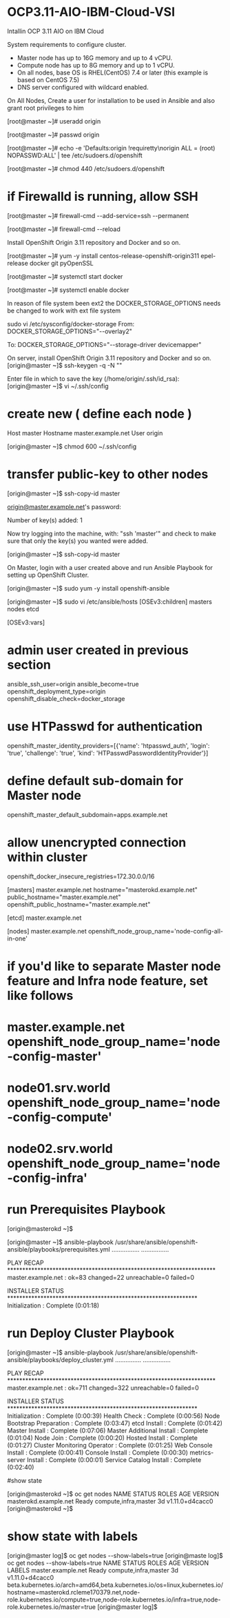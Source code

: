 # OCP3.11-AIO-IBM-Cloud-VSI
Intallin OCP 3.11 AIO on IBM Cloud

System requirements to configure cluster.
* Master node has up to 16G memory and up to 4 vCPU.
* Compute node has up to 8G memory and up to 1 vCPU.
* On all nodes, base OS is RHEL(CentOS) 7.4 or later (this example is based on CentOS 7.5)
* DNS server configured with wildcard enabled.

On All Nodes, Create a user for installation to be used in Ansible and also grant root privileges to him

 [root@master ~]# useradd origin

[root@master ~]# passwd origin

[root@master ~]# echo -e 'Defaults:origin !requiretty\norigin ALL = (root) NOPASSWD:ALL' | tee /etc/sudoers.d/openshift

[root@master ~]# chmod 440 /etc/sudoers.d/openshift

# if Firewalld is running, allow SSH

[root@master ~]# firewall-cmd --add-service=ssh --permanent

[root@master ~]# firewall-cmd --reload 
 
Install OpenShift Origin 3.11 repository and Docker and so on.

[root@master ~]# yum -y install centos-release-openshift-origin311 epel-release docker git pyOpenSSL

[root@master ~]# systemctl start docker

[root@master ~]# systemctl enable docker 

In reason of file system been ext2 the DOCKER_STORAGE_OPTIONS  needs be changed  to work with ext file system  

sudo vi /etc/sysconfig/docker-storage
From:
DOCKER_STORAGE_OPTIONS="--overlay2"

To:
DOCKER_STORAGE_OPTIONS="--storage-driver devicemapper"

On server, install OpenShift Origin 3.11 repository and Docker and so on. 
[origin@master ~]$ ssh-keygen -q -N ""

Enter file in which to save the key (/home/origin/.ssh/id_rsa):
[origin@master ~]$ vi ~/.ssh/config
# create new ( define each node )

Host master
    Hostname master.example.net
    User origin

[origin@master ~]$ chmod 600 ~/.ssh/config
# transfer public-key to other nodes

[origin@master ~]$ ssh-copy-id master

origin@master.example.net's password:


Number of key(s) added: 1

Now try logging into the machine, with:   "ssh 'master'" and check to make sure that only the key(s) you wanted were added.

[origin@master ~]$ ssh-copy-id master


 On Master, login with a user created above and run Ansible Playbook for setting up OpenShift Cluster.

[origin@master ~]$ sudo yum -y install openshift-ansible 

 [origin@master ~]$ sudo vi /etc/ansible/hosts
[OSEv3:children]
masters
nodes
etcd

[OSEv3:vars]
# admin user created in previous section
ansible_ssh_user=origin
ansible_become=true
openshift_deployment_type=origin
openshift_disable_check=docker_storage

# use HTPasswd for authentication
openshift_master_identity_providers=[{'name': 'htpasswd_auth', 'login': 'true', 'challenge': 'true', 'kind': 'HTPasswdPasswordIdentityProvider'}]

# define default sub-domain for Master node
openshift_master_default_subdomain=apps.example.net

# allow unencrypted connection within cluster
openshift_docker_insecure_registries=172.30.0.0/16

[masters]
master.example.net hostname="masterokd.example.net" public_hostname="master.example.net" openshift_public_hostname="master.example.net"

[etcd]
master.example.net

[nodes]
master.example.net openshift_node_group_name='node-config-all-in-one'

# if you'd like to separate Master node feature and Infra node feature, set like follows
# master.example.net openshift_node_group_name='node-config-master'
# node01.srv.world openshift_node_group_name='node-config-compute'
# node02.srv.world openshift_node_group_name='node-config-infra'

# run Prerequisites Playbook
[origin@masterokd ~]$ 

[origin@master ~]$ ansible-playbook /usr/share/ansible/openshift-ansible/playbooks/prerequisites.yml 
................
................

PLAY RECAP *********************************************************************
master.example.net             : ok=83   changed=22   unreachable=0    failed=0



INSTALLER STATUS ***************************************************************
Initialization  : Complete (0:01:18)

# run Deploy Cluster Playbook

[origin@master ~]$ ansible-playbook /usr/share/ansible/openshift-ansible/playbooks/deploy_cluster.yml 
...............
................

PLAY RECAP *********************************************************************
master.example.net            : ok=711  changed=322  unreachable=0    failed=0



INSTALLER STATUS ***************************************************************
Initialization               : Complete (0:00:39)
Health Check                 : Complete (0:00:56)
Node Bootstrap Preparation   : Complete (0:03:47)
etcd Install                 : Complete (0:01:42)
Master Install               : Complete (0:07:06)
Master Additional Install    : Complete (0:01:04)
Node Join                    : Complete (0:00:20)
Hosted Install               : Complete (0:01:27)
Cluster Monitoring Operator  : Complete (0:01:25)
Web Console Install          : Complete (0:00:41)
Console Install              : Complete (0:00:30)
metrics-server Install       : Complete (0:00:01)
Service Catalog Install      : Complete (0:02:40)

#show state

[origin@masterokd ~]$ oc get nodes 
NAME                         STATUS    ROLES                  AGE       VERSION
masterokd.example.net   Ready     compute,infra,master   3d        v1.11.0+d4cacc0
[origin@masterokd ~]$ 


# show state with labels

[origin@master log]$ 
oc get nodes --show-labels=true [origin@maste log]$ oc get nodes --show-labels=true 
NAME                         STATUS    ROLES                  AGE       VERSION           LABELS
master.example.net   Ready     compute,infra,master   3d        v1.11.0+d4cacc0   beta.kubernetes.io/arch=amd64,beta.kubernetes.io/os=linux,kubernetes.io/hostname=masterokd.rcleme170379.net,node-role.kubernetes.io/compute=true,node-role.kubernetes.io/infra=true,node-role.kubernetes.io/master=true
[origin@master log]$ 

